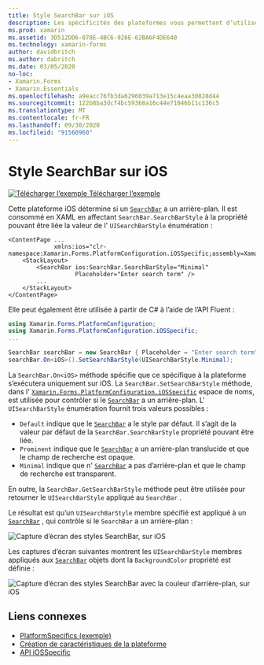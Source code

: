 ```yaml
---
title: Style SearchBar sur iOS
description: Les spécificités des plateformes vous permettent d’utiliser des fonctionnalités uniquement disponibles sur une plateforme spécifique, sans implémenter de convertisseurs ou d’effets personnalisés. Cet article explique comment utiliser le propre à la plateforme iOS qui contrôle si un SearchBar a un arrière-plan.
ms.prod: xamarin
ms.assetid: 3D512DD6-078E-4BC6-926E-62BA6F4DE640
ms.technology: xamarin-forms
author: davidbritch
ms.author: dabritch
ms.date: 03/05/2020
no-loc:
- Xamarin.Forms
- Xamarin.Essentials
ms.openlocfilehash: a9eacc76fb3da6296039a713e15c4eaa30828d44
ms.sourcegitcommit: 122b8ba3dcf4bc59368a16c44e71846b11c136c5
ms.translationtype: MT
ms.contentlocale: fr-FR
ms.lasthandoff: 09/30/2020
ms.locfileid: "91560960"
---
```

# <a name="searchbar-style-on-ios"></a>Style SearchBar sur iOS

[![Télécharger l’exemple](~/media/shared/download.png) Télécharger l’exemple](https://docs.microsoft.com/samples/xamarin/xamarin-forms-samples/userinterface-platformspecifics)

Cette plateforme iOS détermine si un [`SearchBar`](xref:Xamarin.Forms.SearchBar) a un arrière-plan. Il est consommé en XAML en affectant `SearchBar.SearchBarStyle` à la propriété pouvant être liée la valeur de l' `UISearchBarStyle` énumération :

```xaml
<ContentPage ...
             xmlns:ios="clr-namespace:Xamarin.Forms.PlatformConfiguration.iOSSpecific;assembly=Xamarin.Forms.Core">
    <StackLayout>
        <SearchBar ios:SearchBar.SearchBarStyle="Minimal"
                   Placeholder="Enter search term" />
        ...
    </StackLayout>
</ContentPage>
```

Elle peut également être utilisée à partir de C# à l’aide de l’API Fluent :

```csharp
using Xamarin.Forms.PlatformConfiguration;
using Xamarin.Forms.PlatformConfiguration.iOSSpecific;
...

SearchBar searchBar = new SearchBar { Placeholder = "Enter search term" };
searchBar.On<iOS>().SetSearchBarStyle(UISearchBarStyle.Minimal);
```

La `SearchBar.On<iOS>` méthode spécifie que ce spécifique à la plateforme s’exécutera uniquement sur iOS. La `SearchBar.SetSearchBarStyle` méthode, dans l' [`Xamarin.Forms.PlatformConfiguration.iOSSpecific`](xref:Xamarin.Forms.PlatformConfiguration.iOSSpecific) espace de noms, est utilisée pour contrôler si le [`SearchBar`](xref:Xamarin.Forms.SearchBar) a un arrière-plan. L' `UISearchBarStyle` énumération fournit trois valeurs possibles :

- `Default` indique que le [`SearchBar`](xref:Xamarin.Forms.SearchBar) a le style par défaut. Il s’agit de la valeur par défaut de la `SearchBar.SearchBarStyle` propriété pouvant être liée.
- `Prominent` indique que le [`SearchBar`](xref:Xamarin.Forms.SearchBar) a un arrière-plan translucide et que le champ de recherche est opaque.
- `Minimal` indique que n' [`SearchBar`](xref:Xamarin.Forms.SearchBar) a pas d’arrière-plan et que le champ de recherche est transparent.

En outre, la `SearchBar.GetSearchBarStyle` méthode peut être utilisée pour retourner le `UISearchBarStyle` appliqué au `SearchBar` .

Le résultat est qu’un `UISearchBarStyle` membre spécifié est appliqué à un [`SearchBar`](xref:Xamarin.Forms.SearchBar) , qui contrôle si le `SearchBar` a un arrière-plan :

![Capture d’écran des styles SearchBar, sur iOS](searchbar-style-images/searchbar-styles.png "Styles SearchBar sur iOS")

Les captures d’écran suivantes montrent les `UISearchBarStyle` membres appliqués aux [`SearchBar`](xref:Xamarin.Forms.SearchBar) objets dont la `BackgroundColor` propriété est définie :

![Capture d’écran des styles SearchBar avec la couleur d’arrière-plan, sur iOS](searchbar-style-images/searchbar-background-styles.png "Styles SearchBar avec couleur d’arrière-plan sur iOS")

## <a name="related-links"></a>Liens connexes

- [PlatformSpecifics (exemple)](/samples/xamarin/xamarin-forms-samples/userinterface-platformspecifics)
- [Création de caractéristiques de la plateforme](~/xamarin-forms/platform/platform-specifics/index.md#creating-platform-specifics)
- [API iOSSpecific](xref:Xamarin.Forms.PlatformConfiguration.iOSSpecific)